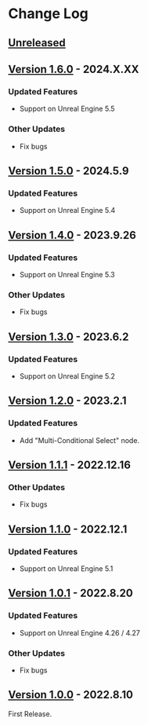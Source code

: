 # Change Log

## [Unreleased](https://github.com/colory-games/UEPlugin-AdvancedControlFlow/compare/v1.6.0...main)

## [Version 1.6.0](https://github.com/colory-games/UEPlugin-AdvancedControlFlow/compare/v1.5.0...v1.6.0) - 2024.X.XX

### Updated Features

* Support on Unreal Engine 5.5

### Other Updates

* Fix bugs

## [Version 1.5.0](https://github.com/colory-games/UEPlugin-AdvancedControlFlow/compare/v1.4.0...v1.5.0) - 2024.5.9

### Updated Features

* Support on Unreal Engine 5.4

## [Version 1.4.0](https://github.com/colory-games/UEPlugin-AdvancedControlFlow/compare/v1.3.0...v1.4.0) - 2023.9.26

### Updated Features

* Support on Unreal Engine 5.3

### Other Updates

* Fix bugs

## [Version 1.3.0](https://github.com/colory-games/UEPlugin-AdvancedControlFlow/compare/v1.2.0...v1.3.0) - 2023.6.2

### Updated Features

* Support on Unreal Engine 5.2

## [Version 1.2.0](https://github.com/colory-games/UEPlugin-AdvancedControlFlow/compare/v1.1.1...v1.2.0) - 2023.2.1

### Updated Features

* Add "Multi-Conditional Select" node.

## [Version 1.1.1](https://github.com/colory-games/UEPlugin-AdvancedControlFlow/compare/v1.1.0...v1.1.1) - 2022.12.16

### Other Updates

* Fix bugs

## [Version 1.1.0](https://github.com/colory-games/UEPlugin-AdvancedControlFlow/compare/v1.0.1...v1.1.0) - 2022.12.1

### Updated Features

* Support on Unreal Engine 5.1

## [Version 1.0.1](https://github.com/colory-games/UEPlugin-AdvancedControlFlow/compare/v1.0.0...v1.0.1) - 2022.8.20

### Updated Features

* Support on Unreal Engine 4.26 / 4.27

### Other Updates

* Fix bugs

## [Version 1.0.0](https://github.com/colory-games/UEPlugin-AdvancedControlFlow/compare/23eed9253287f55a561c6dfa723167a8a10a3a8a...v1.0.0) - 2022.8.10

First Release.
